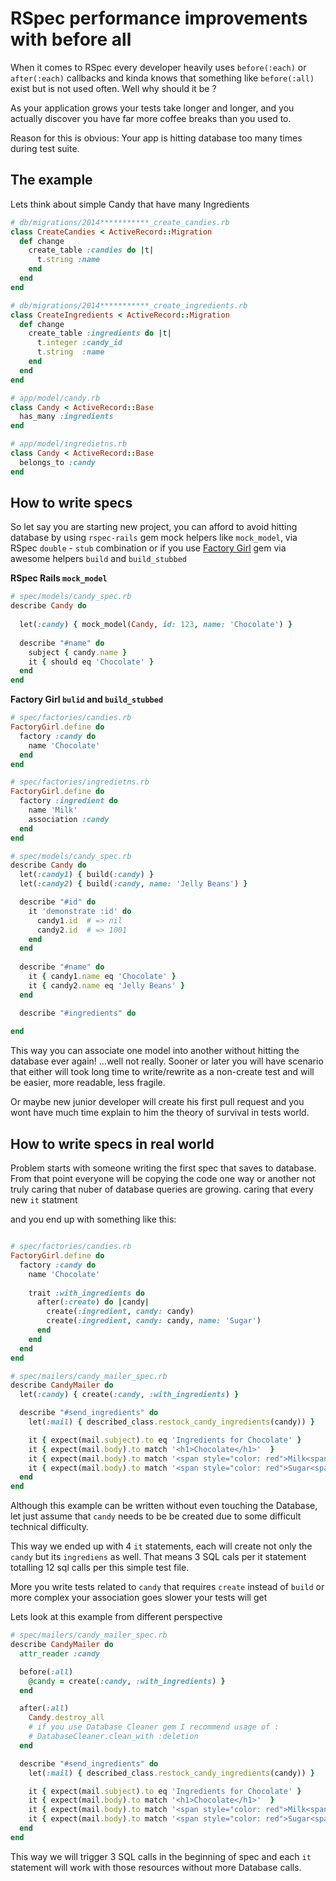 # RSpec performance improvements with before all

When it comes to RSpec every developer heavily uses `before(:each)` or
`after(:each)` callbacks and kinda knows that something like
`before(:all)` exist but is not used often. Well why should it be ?

As your application grows your tests take longer and longer, and you
actually discover you have far more coffee breaks than you used to.

Reason for this is obvious: Your app is hitting database too many times
during test suite. 

## The example

Lets think about simple Candy that have many Ingredients

```ruby
# db/migrations/2014***********_create_candies.rb
class CreateCandies < ActiveRecord::Migration
  def change
    create_table :candies do |t|
      t.string :name
    end
  end
end

# db/migrations/2014***********_create_ingredients.rb
class CreateIngredients < ActiveRecord::Migration
  def change
    create_table :ingredients do |t|
      t.integer :candy_id
      t.string  :name
    end
  end
end

# app/model/candy.rb
class Candy < ActiveRecord::Base
  has_many :ingredients
end

# app/model/ingredietns.rb
class Candy < ActiveRecord::Base
  belongs_to :candy
end
```

## How to write specs

So let say you are starting new project, you can afford to avoid hitting
database by using `rspec-rails` gem mock helpers like `mock_model`, via
RSpec `double` - `stub` combination or if you use [Factory Girl](https://github.com/thoughtbot/factory_girl)
gem via awesome helpers `build` and `build_stubbed`


**RSpec Rails `mock_model`**

```ruby
# spec/models/candy_spec.rb
describe Candy do
  
  let(:candy) { mock_model(Candy, id: 123, name: 'Chocolate') }
  
  describe "#name" do
    subject { candy.name }
    it { should eq 'Chocolate' }
  end
end
```

**Factory Girl `bulid` and `build_stubbed`**

```ruby
# spec/factories/candies.rb
FactoryGirl.define do
  factory :candy do
    name 'Chocolate'
  end
end

# spec/factories/ingredietns.rb
FactoryGirl.define do
  factory :ingredient do
    name 'Milk'
    association :candy
  end
end

# spec/models/candy_spec.rb
describe Candy do
  let(:candy1) { build(:candy) }
  let(:candy2) { build(:candy, name: 'Jelly Beans') }

  describe "#id" do
    it 'demonstrate :id' do
      candy1.id  # => nil
      candy2.id  # => 1001
    end
  end
  
  describe "#name" do
    it { candy1.name eq 'Chocolate' }
    it { candy2.name eq 'Jelly Beans' }
  end

  describe "#ingredients" do
  
end
```

This way you can associate one model into another without  hitting the
database ever again! ...well not really. Sooner or later you will have
scenario that either will took long time to write/rewrite as a
non-create test and will be easier, more readable, less fragile.

Or maybe new junior developer will create his first pull request and you wont have much time explain to him
the theory of survival in tests world.

## How to write specs in real world

Problem starts with someone writing the first spec that saves to
database. From that point everyone will be copying the code one way or
another not truly caring that nuber of database queries are growing.
caring that every new `it` statment 

and you end up with something like this:

```ruby

# spec/factories/candies.rb
FactoryGirl.define do
  factory :candy do
    name 'Chocolate'
   
    trait :with_ingredients do
      after(:create) do |candy|
        create(:ingredient, candy: candy)
        create(:ingredient, candy: candy, name: 'Sugar')
      end
    end
  end
end

# spec/mailers/candy_mailer_spec.rb
describe CandyMailer do
  let(:candy) { create(:candy, :with_ingredients) }

  describe "#send_ingredients" do
    let(:mail) { described_class.restock_candy_ingredients(candy)) }

    it { expect(mail.subject).to eq 'Ingredients for Chocolate' }
    it { expect(mail.body).to match '<h1>Chocolate</h1>'  }
    it { expect(mail.body).to match '<span style="color: red">Milk<span>' }  #ingredient 1
    it { expect(mail.body).to match '<span style="color: red">Sugar<span>' } #ingredient 2
  end
end
```

Although this example can be written without even touching the Database,
let just assume that `candy` needs to be be created due to some
difficult technical difficulty.

This way we ended up with 4 `it` statements, each will create not only
the `candy` but its `ingrediens` as well. That means 3 SQL cals per it
statement totalling 12 sql calls per this simple test file.

More you write tests related to `candy` that requires `create` instead
of `build` or more complex your association goes slower your tests will get 

Lets look at this example from different perspective

```ruby
# spec/mailers/candy_mailer_spec.rb
describe CandyMailer do
  attr_reader :candy

  before(:all)
    @candy = create(:candy, :with_ingredients) }
  end

  after(:all)
    Candy.destroy_all
    # if you use Database Cleaner gem I recommend usage of :
    # DatabaseCleaner.clean_with :deletion
  end

  describe "#send_ingredients" do
    let(:mail) { described_class.restock_candy_ingredients(candy)) }

    it { expect(mail.subject).to eq 'Ingredients for Chocolate' }
    it { expect(mail.body).to match '<h1>Chocolate</h1>'  }
    it { expect(mail.body).to match '<span style="color: red">Milk<span>' }  #ingredient 1
    it { expect(mail.body).to match '<span style="color: red">Sugar<span>' } #ingredient 2
  end
end
```

This way we will trigger 3 SQL calls in the beginning of spec and 
each `it` statement will work with those resources without more Database
calls.

